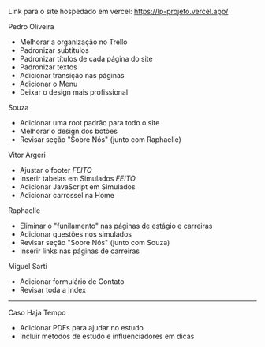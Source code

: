Link para o site hospedado em vercel:
https://lp-projeto.vercel.app/


Pedro Oliveira
- Melhorar a organização no Trello
- Padronizar subtítulos
- Padronizar títulos de cada página do site
- Padronizar textos
- Adicionar transição nas páginas
- Adicionar o Menu
- Deixar o design mais profissional

Souza
- Adicionar uma root padrão para todo o site
- Melhorar o design dos botões
- Revisar seção "Sobre Nós" (junto com Raphaelle)

Vitor Argeri
- Ajustar o footer *FEITO*
- Inserir tabelas em Simulados *FEITO*
- Adicionar JavaScript em Simulados
- Adicionar carrossel na Home

Raphaelle
- Eliminar o "funilamento" nas páginas de estágio e carreiras
- Adicionar questões nos simulados
- Revisar seção "Sobre Nós" (junto com Souza)
- Inserir links nas páginas de carreiras

Miguel Sarti
- Adicionar formulário de Contato
- Revisar toda a Index

---

Caso Haja Tempo 
- Adicionar PDFs para ajudar no estudo
- Incluir métodos de estudo e influenciadores em dicas